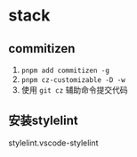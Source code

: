 # stack

## commitizen

1. `pnpm add commitizen -g`
2. `pnpm cz-customizable -D -w`
3. 使用 `git cz` 辅助命令提交代码

## 安装stylelint 

stylelint.vscode-stylelint
